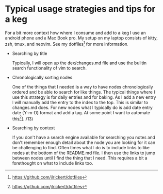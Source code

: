 # Typical usage strategies and tips for a keg

For a bit more context how where I consume and add to a keg I use an android phone and a Mac Book pro. My setup on my laptop consists of kitty, zsh, tmux, and neovim. See my dotfiles[^6] for more information.

- Searching by title

  Typically, I will open up the dex/changes.md file and use the builtin search functionality of vim to search.

- Chronologically sorting nodes

  One of the things that I needed is a way to have nodes chronologically ordered and be able to search for like things. The typical things where I use this strategy is for daily entries and for baking. As I add a new entry I will manually add the entry to the index to the top. This is similar to changes.md does. For new nodes what I typically do is add date entry date (Y-m-D) format and add a tag. At some point I want to automate this[^6](../13)

- Searching by context

  If you don't have a search engine available for searching you notes and don't remember enough detail about the node you are looking for it can be challenging to find. Often times what I do is to include links to like nodes at the bottom of the README.md file. I then use the links to jump between nodes until I find the thing that I need. This requires a bit a forethought on what to include links too.

[^6]: https://github.com/jlrickert/dotfiles
